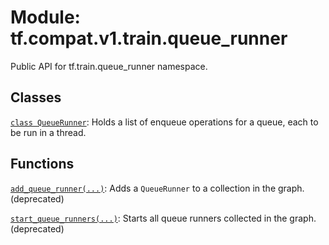 <div itemscope itemtype="http://developers.google.com/ReferenceObject">
<meta itemprop="name" content="tf.compat.v1.train.queue_runner" />
<meta itemprop="path" content="Stable" />
</div>

# Module: tf.compat.v1.train.queue_runner

Public API for tf.train.queue_runner namespace.

<!-- Placeholder for "Used in" -->


## Classes

[`class QueueRunner`](../../../../tf/compat/v1/train/QueueRunner.md): Holds a list of enqueue operations for a queue, each to be run in a thread.

## Functions

[`add_queue_runner(...)`](../../../../tf/compat/v1/train/add_queue_runner.md): Adds a `QueueRunner` to a collection in the graph. (deprecated)

[`start_queue_runners(...)`](../../../../tf/compat/v1/train/start_queue_runners.md): Starts all queue runners collected in the graph. (deprecated)

